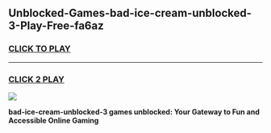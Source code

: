 
## Unblocked-Games-bad-ice-cream-unblocked-3-Play-Free-fa6az
<h3>
<a href="https://premium76.site?title=bad-ice-cream-unblocked-3&ref=18A1">CLICK TO PLAY</a></h3>
<hr>

<h3>
<a href="https://premium76.site?title=bad-ice-cream-unblocked-3&ref=18A1">CLICK 2 PLAY</a>
  
</h3>

<a href="https://premium76.site?title=bad-ice-cream-unblocked-3&ref=18A1"><img src="https://clearcache.store/games.png"></a>


**bad-ice-cream-unblocked-3 games unblocked: Your Gateway to Fun and Accessible Online Gaming**
